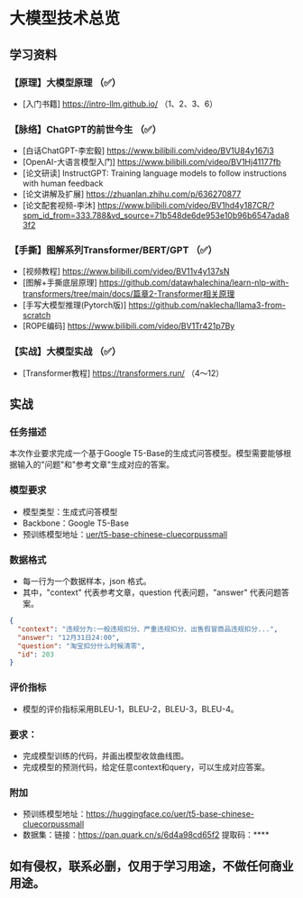 # 大模型技术总览

## 学习资料

### 【原理】大模型原理  （✅）
- [入门书籍] https://intro-llm.github.io/ （1、2、3、6）

### 【脉络】ChatGPT的前世今生 （✅）
- [白话ChatGPT-李宏毅] https://www.bilibili.com/video/BV1U84y167i3
- [OpenAI-大语言模型入门] https://www.bilibili.com/video/BV1Hj41177fb
- [论文研读] InstructGPT: Training language models to follow instructions with human feedback
- [论文讲解及扩展] https://zhuanlan.zhihu.com/p/636270877
- [论文配套视频-李沐] https://www.bilibili.com/video/BV1hd4y187CR/?spm_id_from=333.788&vd_source=71b548de6de953e10b96b6547ada83f2

### 【手撕】图解系列Transformer/BERT/GPT （✅）
- [视频教程] https://www.bilibili.com/video/BV11v4y137sN
- [图解+手撕底层原理] https://github.com/datawhalechina/learn-nlp-with-transformers/tree/main/docs/篇章2-Transformer相关原理
- [手写大模型推理(Pytorch版)] https://github.com/naklecha/llama3-from-scratch
- [ROPE编码] https://www.bilibili.com/video/BV1Tr421p7By

### 【实战】大模型实战 （✅）
- [Transformer教程] https://transformers.run/ （4～12）

## 实战

### 任务描述
本次作业要求完成一个基于Google T5-Base的生成式问答模型。模型需要能够根据输入的"问题"和"参考文章"生成对应的答案。

### 模型要求
- 模型类型：生成式问答模型
- Backbone：Google T5-Base
- 预训练模型地址：[uer/t5-base-chinese-cluecorpussmall](https://huggingface.co/uer/t5-base-chinese-cluecorpussmall)

### 数据格式
- 每一行为一个数据样本，json 格式。
- 其中，"context" 代表参考文章，question 代表问题，"answer" 代表问题答案。
```json
{
  "context": "违规分为:一般违规扣分、严重违规扣分、出售假冒商品违规扣分...",
  "answer": "12月31日24:00",
  "question": "淘宝扣分什么时候清零", 
  "id": 203
}
```

### 评价指标
- 模型的评价指标采用BLEU-1，BLEU-2，BLEU-3，BLEU-4。

### 要求：
- 完成模型训练的代码，并画出模型收敛曲线图。
- 完成模型的预测代码，给定任意context和query，可以生成对应答案。

### 附加
- 预训练模型地址：https://huggingface.co/uer/t5-base-chinese-cluecorpussmall
- 数据集：链接：https://pan.quark.cn/s/6d4a98cd65f2 提取码：****

## 如有侵权，联系必删，仅用于学习用途，不做任何商业用途。
